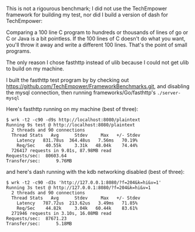 This is not a rigourous benchmark; I did not use the TechEmpower framework for building my test, nor did I build a version
of dash for TechEmpower:

Comparing a 100 line C program to hundreds or thousands of lines of go or C or Java
is a bit pointless. If the 100 lines of C doesn't do what you want, you'll throw
it away and write a different 100 lines. That's the point of small programs.

The only reason I chose fasthttp instead of ulib because I could not
get ulib to build on my machine.

I built the fasthttp test program by by checking out https://github.com/TechEmpower/FrameworkBenchmarks.git,
and disabling the mysql connection, then running frameworks/Go/fasthttp's `./server-mysql`

Here's fasthttp running on my machine (best of three):

    $ wrk -t2 -c90 -d9s http://localhost:8080/plaintext
    Running 9s test @ http://localhost:8080/plaintext
      2 threads and 90 connections
      Thread Stats   Avg      Stdev     Max   +/- Stdev
        Latency   831.78us  364.48us   7.56ms   70.19%
        Req/Sec    40.55k     3.31k   48.04k    74.44%
      726417 requests in 9.01s, 87.98MB read
    Requests/sec:  80603.64
    Transfer/sec:      9.76MB

and here's dash running with the kdb networking disabled (best of three):

    $ wrk -t2 -c90 -d3s 'http://127.0.0.1:8080/?f=204&k=hi&v=1'
    Running 3s test @ http://127.0.0.1:8080/?f=204&k=hi&v=1
      2 threads and 90 connections
      Thread Stats   Avg      Stdev     Max   +/- Stdev
        Latency   787.72us  213.62us   3.49ms   71.85%
        Req/Sec    44.82k     3.04k   60.44k    83.61%
      271946 requests in 3.10s, 16.08MB read
    Requests/sec:  87671.23
    Transfer/sec:      5.18MB
